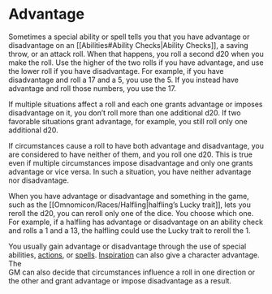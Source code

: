 # Advantage 
Sometimes a special ability or spell tells you that you have advantage or disadvantage on an [[Abilities#Ability Checks|Ability Checks]], a saving throw, or an attack roll. When that happens, you roll a second d20 when you make the roll. Use the higher of the two rolls if you have advantage, and use the lower roll if you have disadvantage. For example, if you have disadvantage and roll a 17 and a 5, you use the 5. If you instead have advantage and roll those numbers, you use the 17.  
  
If multiple situations affect a roll and each one grants advantage or imposes disadvantage on it, you don’t roll more than one additional d20. If two favorable situations grant advantage, for example, you still roll only one additional d20.  
  
If circumstances cause a roll to have both advantage and disadvantage, you are considered to have neither of them, and you roll one d20. This is true even if multiple circumstances impose disadvantage and only one grants advantage or vice versa. In such a situation, you have neither advantage nor disadvantage.  
  
When you have advantage or disadvantage and something in the game, such as the [[Omnomicon/Races/Halfling|halfling’s Lucky trait]], lets you reroll the d20, you can reroll only one of the dice. You choose which one. For example, if a halfling has advantage or disadvantage on an ability check and rolls a 1 and a 13, the halfling could use the Lucky trait to reroll the 1.  
  
You usually gain advantage or disadvantage through the use of special abilities, [actions](https://roll20.net/compendium/dnd5e/Rules:Combat?expansion=34047#toc_20), or [spells](https://roll20.net/compendium/dnd5e/Rules:Spells?expansion=34047#toc_2). [Inspiration](https://roll20.net/compendium/dnd5e/Character%20Advancement#toc_17) can also give a character advantage. The  
GM can also decide that circumstances influence a roll in one direction or the other and grant advantage or impose disadvantage as a result.